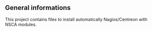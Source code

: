 ## General informations

This project contains files to install automatically Nagios/Centreon with NSCA modules.
